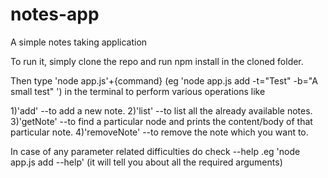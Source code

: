 # notes-app
A simple notes taking application

To run it, simply clone the repo and run npm install in the cloned folder.

Then type 'node app.js'+{command} (eg 'node app.js add -t="Test" -b="A small test" ') 
in the terminal to perform various operations like 

1)'add' --to add a new note.
2)'list' --to list all the already available notes.
3)'getNote' --to find a particular node and prints the content/body of that particular note.
4)'removeNote' --to remove the note which you want to.

In case of any parameter related difficulties do check --help .eg 'node app.js add --help' (it will tell you about all the required arguments)
